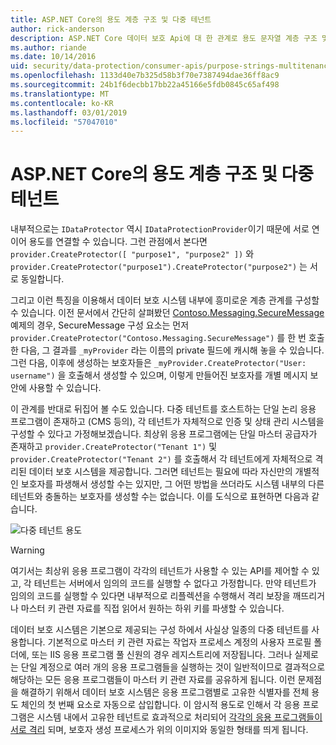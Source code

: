 ```yaml
---
title: ASP.NET Core의 용도 계층 구조 및 다중 테넌트
author: rick-anderson
description: ASP.NET Core 데이터 보호 Api에 대 한 관계로 용도 문자열 계층 구조 및 다중 테 넌 트에 알아봅니다.
ms.author: riande
ms.date: 10/14/2016
uid: security/data-protection/consumer-apis/purpose-strings-multitenancy
ms.openlocfilehash: 1133d40e7b325d58b3f70e7387494dae36ff8ac9
ms.sourcegitcommit: 24b1f6decbb17bb22a45166e5fdb0845c65af498
ms.translationtype: MT
ms.contentlocale: ko-KR
ms.lasthandoff: 03/01/2019
ms.locfileid: "57047010"
---
```

# <a name="purpose-hierarchy-and-multi-tenancy-in-aspnet-core"></a>ASP.NET Core의 용도 계층 구조 및 다중 테넌트

내부적으로는 `IDataProtector` 역시 `IDataProtectionProvider`이기 때문에 서로 연이어 용도를 연결할 수 있습니다. 그런 관점에서 본다면 `provider.CreateProtector([ "purpose1", "purpose2" ])` 와 `provider.CreateProtector("purpose1").CreateProtector("purpose2")` 는 서로 동일합니다.

그리고 이런 특징을 이용해서 데이터 보호 시스템 내부에 흥미로운 계층 관계를 구성할 수 있습니다. 이전 문서에서 간단히 살펴봤던 [Contoso.Messaging.SecureMessage](xref:security/data-protection/consumer-apis/purpose-strings#data-protection-contoso-purpose) 예제의 경우, SecureMessage 구성 요소는 먼저 `provider.CreateProtector("Contoso.Messaging.SecureMessage")` 를 한 번 호출한 다음, 그 결과를 `_myProvider` 라는 이름의 private 필드에 캐시해 놓을 수 있습니다. 그런 다음, 이후에 생성하는 보호자들은 `_myProvider.CreateProtector("User: username")` 을 호출해서 생성할 수 있으며, 이렇게 만들어진 보호자를 개별 메시지 보안에 사용할 수 있습니다.

이 관계를 반대로 뒤집어 볼 수도 있습니다. 다중 테넌트를 호스트하는 단일 논리 응용 프로그램이 존재하고 (CMS 등의), 각 테넌트가 자체적으로 인증 및 상태 관리 시스템을 구성할 수 있다고 가정해보겠습니다. 최상위 응용 프로그램에는 단일 마스터 공급자가 존재하고 `provider.CreateProtector("Tenant 1")` 및 `provider.CreateProtector("Tenant 2")` 를 호출해서 각 테넌트에게 자체적으로 격리된 데이터 보호 시스템을 제공합니다. 그러면 테넌트는 필요에 따라 자신만의 개별적인 보호자를 파생해서 생성할 수는 있지만, 그 어떤 방법을 쓰더라도 시스템 내부의 다른 테넌트와 충돌하는 보호자를 생성할 수는 없습니다. 이를 도식으로 표현하면 다음과 같습니다.

![다중 테넌트 용도](purpose-strings-multitenancy/_static/purposes-multi-tenancy.png)

>[!WARNING]
> 여기서는 최상위 응용 프로그램이 각각의 테넌트가 사용할 수 있는 API를 제어할 수 있고, 각 테넌트는 서버에서 임의의 코드를 실행할 수 없다고 가정합니다. 만약 테넌트가 임의의 코드를 실행할 수 있다면 내부적으로 리플렉션을 수행해서 격리 보장을 깨뜨리거나 마스터 키 관련 자료를 직접 읽어서 원하는 하위 키를 파생할 수 있습니다.

데이터 보호 시스템은 기본으로 제공되는 구성 하에서 사실상 일종의 다중 테넌트를 사용합니다. 기본적으로 마스터 키 관련 자료는 작업자 프로세스 계정의 사용자 프로필 폴더에, 또는 IIS 응용 프로그램 풀 신원의 경우 레지스트리에 저장됩니다. 그러나 실제로는 단일 계정으로 여러 개의 응용 프로그램들을 실행하는 것이 일반적이므로 결과적으로 해당하는 모든 응용 프로그램들이 마스터 키 관련 자료를 공유하게 됩니다. 이런 문제점을 해결하기 위해서 데이터 보호 시스템은 응용 프로그램별로 고유한 식별자를 전체 용도 체인의 첫 번째 요소로 자동으로 삽입합니다. 이 암시적 용도로 인해서 각 응용 프로그램은 시스템 내에서 고유한 테넌트로 효과적으로 처리되어 [각각의 응용 프로그램들이 서로 격리](xref:security/data-protection/configuration/overview#per-application-isolation) 되며, 보호자 생성 프로세스가 위의 이미지와 동일한 형태를 띄게 됩니다.
